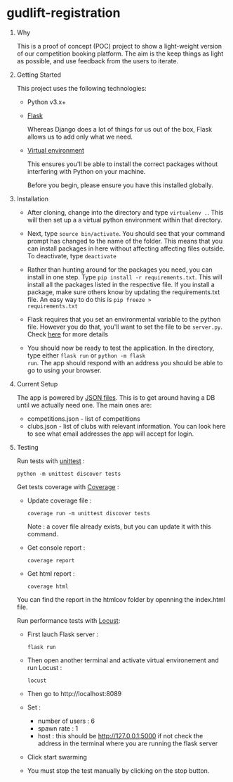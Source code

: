 # gudlift-registration

1. Why


    This is a proof of concept (POC) project to show a light-weight version of our competition booking platform. The aim is the keep things as light as possible, and use feedback from the users to iterate.

2. Getting Started

    This project uses the following technologies:

    * Python v3.x+

    * [Flask](https://flask.palletsprojects.com/en/1.1.x/)

        Whereas Django does a lot of things for us out of the box, Flask allows us to add only what we need. 
     

    * [Virtual environment](https://virtualenv.pypa.io/en/stable/installation.html)

        This ensures you'll be able to install the correct packages without interfering with Python on your machine.

        Before you begin, please ensure you have this installed globally. 


3. Installation

    - After cloning, change into the directory and type <code>virtualenv .</code>. This will then set up a a virtual python environment within that directory.

    - Next, type <code>source bin/activate</code>. You should see that your command prompt has changed to the name of the folder. This means that you can install packages in here without affecting affecting files outside. To deactivate, type <code>deactivate</code>

    - Rather than hunting around for the packages you need, you can install in one step. Type <code>pip install -r requirements.txt</code>. This will install all the packages listed in the respective file. If you install a package, make sure others know by updating the requirements.txt file. An easy way to do this is <code>pip freeze > requirements.txt</code>

    - Flask requires that you set an environmental variable to the python file. However you do that, you'll want to set the file to be <code>server.py</code>. Check [here](https://flask.palletsprojects.com/en/1.1.x/quickstart/#a-minimal-application) for more details

    - You should now be ready to test the application. In the directory, type either <code>flask run</code> or <code>python -m flask run</code>. The app should respond with an address you should be able to go to using your browser.

4. Current Setup

    The app is powered by [JSON files](https://www.tutorialspoint.com/json/json_quick_guide.htm). This is to get around having a DB until we actually need one. The main ones are:
     
    * competitions.json - list of competitions
    * clubs.json - list of clubs with relevant information. You can look here to see what email addresses the app will accept for login.

5. Testing

   Run tests with [unittest](https://docs.python.org/3/library/unittest.html#module-unittest) :

       python -m unittest discover tests

   Get tests coverage with [Coverage](https://coverage.readthedocs.io/en/coverage-5.1/) :
   
     - Update coverage file :
    
           coverage run -m unittest discover tests

       Note : a cover file already exists, but you can update it with this command.

     - Get console report :
  
           coverage report

     - Get html report :

           coverage html

   You can find the report in the htmlcov folder by openning the index.html file.

   Run performance tests with [Locust](https://locust.io/):

     - First lauch Flask server :

           flask run
       
     - Then open another terminal and activate virtual environement and run Locust :

           locust

     - Then go to http://localhost:8089
     - Set :
       - number of users : 6
       - spawn rate : 1
       - host : this should be http://127.0.0.1:5000 if not check the address in the terminal where you are running the flask server
    - Click start swarming
    - You must stop the test manually by clicking on the stop button.
